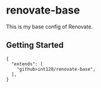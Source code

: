 # renovate-base

This is my base config of Renovate.

## Getting Started

```json5
{
  "extends": [
    "github>int128/renovate-base",
  ],
}
```
